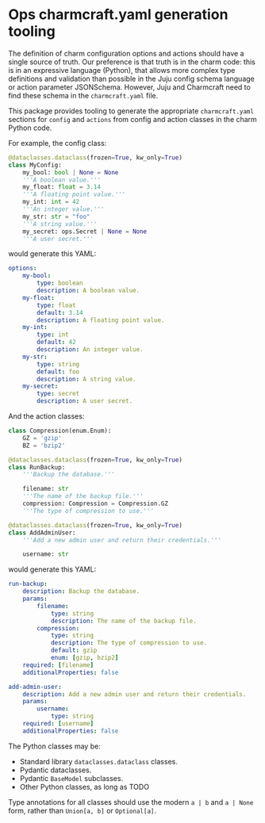 # Ops charmcraft.yaml generation tooling

The definition of charm configuration options and actions should have a single
source of truth. Our preference is that truth is in the charm code: this is in
an expressive language (Python), that allows more complex type definitions and
validation than possible in the Juju config schema language or action parameter
JSONSchema. However, Juju and Charmcraft need to find these schema in the
`charmcraft.yaml` file.

This package provides tooling to generate the appropriate `charmcraft.yaml`
sections for `config` and `actions` from config and action classes in the charm
Python code.

For example, the config class:

```python
@dataclasses.dataclass(frozen=True, kw_only=True)
class MyConfig:
    my_bool: bool | None = None
    '''A boolean value.'''
    my_float: float = 3.14
    '''A floating point value.'''
    my_int: int = 42
    '''An integer value.'''
    my_str: str = "foo"
    '''A string value.'''
    my_secret: ops.Secret | None = None
    '''A user secret.'''
```

would generate this YAML:

```yaml
options:
    my-bool:
        type: boolean
        description: A boolean value.
    my-float:
        type: float
        default: 3.14
        description: A floating point value.
    my-int:
        type: int
        default: 42
        description: An integer value.
    my-str:
        type: string
        default: foo
        description: A string value.
    my-secret:
        type: secret
        description: A user secret.
```

And the action classes:

```python
class Compression(enum.Enum):
    GZ = 'gzip'
    BZ = 'bzip2'

@dataclasses.dataclass(frozen=True, kw_only=True)
class RunBackup:
    '''Backup the database.'''

    filename: str
    '''The name of the backup file.'''
    compression: Compression = Compression.GZ
    '''The type of compression to use.'''

@dataclasses.dataclass(frozen=True, kw_only=True)
class AddAdminUser:
    '''Add a new admin user and return their credentials.'''

    username: str
```

would generate this YAML:

```yaml
run-backup:
    description: Backup the database.
    params:
        filename:
            type: string
            description: The name of the backup file.
        compression:
            type: string
            description: The type of compression to use.
            default: gzip
            enum: [gzip, bzip2]
    required: [filename]
    additionalProperties: false

add-admin-user:
    description: Add a new admin user and return their credentials.
    params:
        username:
            type: string
    required: [username]
    additionalProperties: false
```

The Python classes may be:

* Standard library `dataclasses.dataclass` classes.
* Pydantic dataclasses.
* Pydantic `BaseModel` subclasses.
* Other Python classes, as long as TODO

Type annotations for all classes should use the modern `a | b` and `a | None`
form, rather than `Union[a, b]` or `Optional[a]`.
